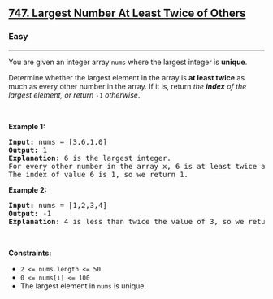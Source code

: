 <h2><a href="https://leetcode.com/problems/largest-number-at-least-twice-of-others/">747. Largest Number At Least Twice of Others</a></h2><h3>Easy</h3><hr><div style="user-select: auto;"><p style="user-select: auto;">You are given an integer array <code style="user-select: auto;">nums</code> where the largest integer is <strong style="user-select: auto;">unique</strong>.</p>

<p style="user-select: auto;">Determine whether the largest element in the array is <strong style="user-select: auto;">at least twice</strong> as much as every other number in the array. If it is, return <em style="user-select: auto;">the <strong style="user-select: auto;">index</strong> of the largest element, or return </em><code style="user-select: auto;">-1</code><em style="user-select: auto;"> otherwise</em>.</p>

<p style="user-select: auto;">&nbsp;</p>
<p style="user-select: auto;"><strong class="example" style="user-select: auto;">Example 1:</strong></p>

<pre style="user-select: auto;"><strong style="user-select: auto;">Input:</strong> nums = [3,6,1,0]
<strong style="user-select: auto;">Output:</strong> 1
<strong style="user-select: auto;">Explanation:</strong> 6 is the largest integer.
For every other number in the array x, 6 is at least twice as big as x.
The index of value 6 is 1, so we return 1.
</pre>

<p style="user-select: auto;"><strong class="example" style="user-select: auto;">Example 2:</strong></p>

<pre style="user-select: auto;"><strong style="user-select: auto;">Input:</strong> nums = [1,2,3,4]
<strong style="user-select: auto;">Output:</strong> -1
<strong style="user-select: auto;">Explanation:</strong> 4 is less than twice the value of 3, so we return -1.
</pre>

<p style="user-select: auto;">&nbsp;</p>
<p style="user-select: auto;"><strong style="user-select: auto;">Constraints:</strong></p>

<ul style="user-select: auto;">
	<li style="user-select: auto;"><code style="user-select: auto;">2 &lt;= nums.length &lt;= 50</code></li>
	<li style="user-select: auto;"><code style="user-select: auto;">0 &lt;= nums[i] &lt;= 100</code></li>
	<li style="user-select: auto;">The largest element in <code style="user-select: auto;">nums</code> is unique.</li>
</ul>
</div>